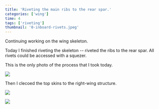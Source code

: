 ```yaml
---
title: 'Riveting the main ribs to the rear spar.'
categories: ['wing']
time: 4
tags: ['riveting']
thumbnail: '0-inboard-rivets.jpeg'
---
```


Continuing working on the wing skeleton.

<!-- more -->

Today I finished riveting the skeleton -- riveted the ribs to the rear spar. All rivets could be accessed with a squezer.

This is the only photo of the process that I took today.

![](./0-inboard-rivets.jpeg)

Then I clecoed the top skins to the right-wing structure.

![](./1-clecoed-top-skins.jpeg)

![](./2-top-skins-inside.jpeg)